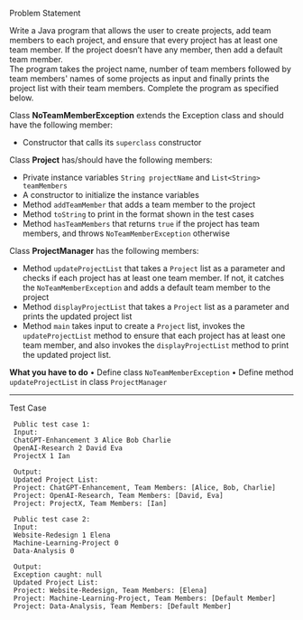 Problem Statement

Write a Java program that allows the user to create projects, add team members to each project, and ensure that every project has at least one team member. If the project doesn’t have any member, then add a default team member. 
<br>
The program takes the project name, number of team members followed by team members' names of some projects as input and finally prints the project list with their team members. Complete the program as specified below.

Class **NoTeamMemberException** extends the Exception class and should have the following member:
* Constructor that calls its `superclass` constructor

Class **Project** has/should have the following members:

* Private instance variables `String projectName` and `List<String> teamMembers`
* A constructor to initialize the instance variables
* Method `addTeamMember` that adds a team member to the project
* Method `toString` to print in the format shown in the test cases
* Method `hasTeamMembers` that returns `true` if the project has team members, and throws `NoTeamMemberException` otherwise

Class **ProjectManager** has the following members:

* Method `updateProjectList` that takes a `Project` list as a parameter and checks if each project has at least one team member. If not, it catches the `NoTeamMemberException` and adds a default team member to the project
* Method `displayProjectList` that takes a `Project` list as a parameter and prints the updated project list
* Method `main` takes input to create a `Project` list, invokes the `updateProjectList` method to ensure that each project has at least one team member, and also invokes the `displayProjectList` method to print the updated project list.

**What you have to do**
• Define class `NoTeamMemberException`
• Define method `updateProjectList` in class `ProjectManager`


----

Test Case 

```
 Public test case 1:
 Input:
 ChatGPT-Enhancement 3 Alice Bob Charlie
 OpenAI-Research 2 David Eva
 ProjectX 1 Ian

 Output:
 Updated Project List:
 Project: ChatGPT-Enhancement, Team Members: [Alice, Bob, Charlie]
 Project: OpenAI-Research, Team Members: [David, Eva]
 Project: ProjectX, Team Members: [Ian]

 Public test case 2:
 Input:
 Website-Redesign 1 Elena
 Machine-Learning-Project 0
 Data-Analysis 0

 Output:
 Exception caught: null
 Updated Project List:
 Project: Website-Redesign, Team Members: [Elena]
 Project: Machine-Learning-Project, Team Members: [Default Member]
 Project: Data-Analysis, Team Members: [Default Member]
 
 ```